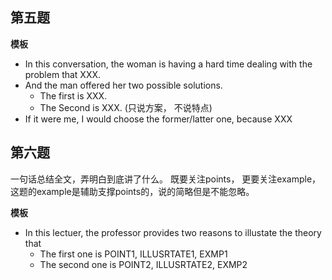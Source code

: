 ## 第五题

**模板**

- In this conversation, the woman is having a hard time dealing with the problem that XXX.  
- And the man offered her two possible solutions. 
  - The first is XXX. 
  - The Second is XXX. (只说方案， 不说特点)  
- If it were me, I would choose the former/latter one, because XXX


## 第六题

一句话总结全文，弄明白到底讲了什么。
既要关注points， 更要关注example，这题的example是辅助支撑points的，说的简略但是不能忽略。

**模板**

- In this lectuer, the professor provides two reasons to illustate the theory that 
  - The first one is POINT1, ILLUSRTATE1, EXMP1
  - The second one is POINT2, ILLUSRTATE2, EXMP2

